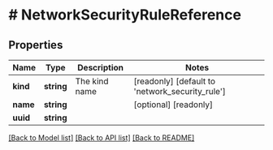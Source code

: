 # # NetworkSecurityRuleReference

## Properties

Name | Type | Description | Notes
------------ | ------------- | ------------- | -------------
**kind** | **string** | The kind name | [readonly] [default to 'network_security_rule']
**name** | **string** |  | [optional] [readonly]
**uuid** | **string** |  |

[[Back to Model list]](../../README.md#models) [[Back to API list]](../../README.md#endpoints) [[Back to README]](../../README.md)
